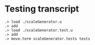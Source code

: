 # Testing transcript

```ucm
.> load ./scaleGenerator.u
.> add
.> load ./scaleGenerator.test.u
.> add
.> move.term scaleGenerator.tests tests
```
